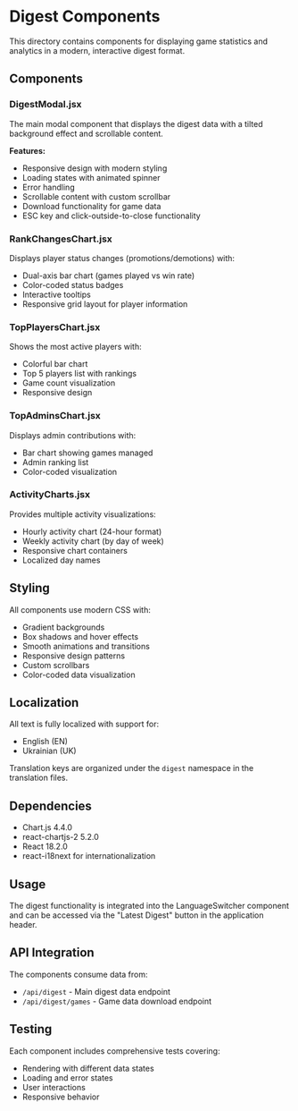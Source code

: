 # Digest Components

This directory contains components for displaying game statistics and analytics in a modern, interactive digest format.

## Components

### DigestModal.jsx
The main modal component that displays the digest data with a tilted background effect and scrollable content.

**Features:**
- Responsive design with modern styling
- Loading states with animated spinner
- Error handling
- Scrollable content with custom scrollbar
- Download functionality for game data
- ESC key and click-outside-to-close functionality

### RankChangesChart.jsx
Displays player status changes (promotions/demotions) with:
- Dual-axis bar chart (games played vs win rate)
- Color-coded status badges
- Interactive tooltips
- Responsive grid layout for player information

### TopPlayersChart.jsx
Shows the most active players with:
- Colorful bar chart
- Top 5 players list with rankings
- Game count visualization
- Responsive design

### TopAdminsChart.jsx
Displays admin contributions with:
- Bar chart showing games managed
- Admin ranking list
- Color-coded visualization

### ActivityCharts.jsx
Provides multiple activity visualizations:
- Hourly activity chart (24-hour format)
- Weekly activity chart (by day of week)
- Responsive chart containers
- Localized day names

## Styling

All components use modern CSS with:
- Gradient backgrounds
- Box shadows and hover effects
- Smooth animations and transitions
- Responsive design patterns
- Custom scrollbars
- Color-coded data visualization

## Localization

All text is fully localized with support for:
- English (EN)
- Ukrainian (UK)

Translation keys are organized under the `digest` namespace in the translation files.

## Dependencies

- Chart.js 4.4.0
- react-chartjs-2 5.2.0
- React 18.2.0
- react-i18next for internationalization

## Usage

The digest functionality is integrated into the LanguageSwitcher component and can be accessed via the "Latest Digest" button in the application header.

## API Integration

The components consume data from:
- `/api/digest` - Main digest data endpoint
- `/api/digest/games` - Game data download endpoint

## Testing

Each component includes comprehensive tests covering:
- Rendering with different data states
- Loading and error states
- User interactions
- Responsive behavior
